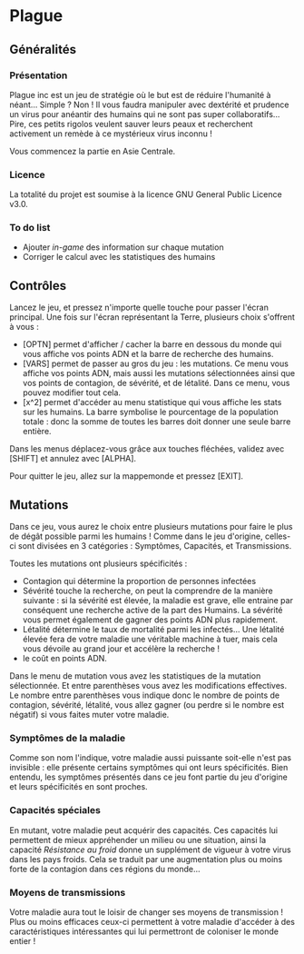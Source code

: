 # Plague

## Généralités

### Présentation

Plague inc est un jeu de stratégie où le but est de réduire l'humanité à néant… Simple ? Non ! Il vous faudra manipuler avec dextérité et prudence un virus pour anéantir des humains qui ne sont pas super collaboratifs… Pire, ces petits rigolos veulent sauver leurs peaux et recherchent activement un remède à ce mystérieux virus inconnu !

Vous commencez la partie en Asie Centrale.

### Licence

La totalité du projet est soumise à la licence GNU General Public Licence v3.0.

### To do list

 - Ajouter *in-game* des information sur chaque mutation
 - Corriger le calcul avec les statistiques des humains

## Contrôles

Lancez le jeu, et pressez n'importe quelle touche pour passer l'écran principal. Une fois sur l'écran représentant la Terre, plusieurs choix s'offrent à vous :
  - [OPTN] permet d'afficher / cacher la barre en dessous du monde qui vous affiche vos points ADN et la barre de recherche des humains.
  - [VARS] permet de passer au gros du jeu : les mutations. Ce menu vous affiche vos points ADN, mais aussi les mutations sélectionnées ainsi que vos points de contagion, de sévérité, et de létalité. Dans ce menu, vous pouvez modifier tout cela.
  - [x^2] permet d'accéder au menu statistique qui vous affiche les stats sur les humains. La barre symbolise le pourcentage de la population totale : donc la somme de toutes les barres doit donner une seule barre entière.

Dans les menus déplacez-vous grâce aux touches fléchées, validez avec [SHIFT] et annulez avec [ALPHA].

Pour quitter le jeu, allez sur la mappemonde et pressez [EXIT].

## Mutations

Dans ce jeu, vous aurez le choix entre plusieurs mutations pour faire le plus de dégât possible parmi les humains ! Comme dans le jeu d'origine, celles-ci sont divisées en 3 catégories : Symptômes, Capacités, et Transmissions.

Toutes les mutations ont plusieurs spécificités :
 - Contagion qui détermine la proportion de personnes infectées
 - Sévérité touche la recherche, on peut la comprendre de la manière suivante : si la sévérité est élevée, la maladie est grave, elle entraine par   conséquent une recherche active de la part des Humains. La sévérité vous permet également de gagner des points ADN plus rapidement.
 - Létalité détermine le taux de mortalité parmi les infectés… Une létalité élevée fera de votre maladie une véritable machine à tuer, mais cela     vous dévoile au grand jour et accélère la recherche !
 - le coût en points ADN.

Dans le menu de mutation vous avez les statistiques de la mutation sélectionnée. Et entre parenthèses vous avez les modifications effectives. Le nombre entre parenthèses vous indique donc le nombre de points de contagion, sévérité, létalité, vous allez gagner (ou perdre si le nombre est négatif) si vous faites muter votre maladie.


### Symptômes de la maladie

Comme son nom l'indique, votre maladie aussi puissante soit-elle n'est pas invisible : elle présente certains symptômes qui ont leurs spécificités. Bien entendu, les symptômes présentés dans ce jeu font partie du jeu d'origine et leurs spécificités en sont proches.

### Capacités spéciales

En mutant, votre maladie peut acquérir des capacités. Ces capacités lui permettent de mieux appréhender un milieu ou une situation, ainsi la capacité *Résistance au froid* donne un supplément de vigueur à votre virus dans les pays froids. Cela se traduit par une augmentation plus ou moins   forte de la contagion dans ces régions du monde…

### Moyens de transmissions

Votre maladie aura tout le loisir de changer ses moyens de transmission ! Plus ou moins efficaces ceux-ci permettent à votre maladie d'accéder à des caractéristiques intéressantes qui lui permettront de coloniser le monde entier !